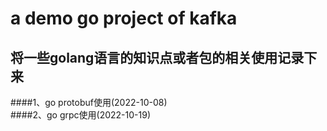 # a demo go project of kafka
## 将一些golang语言的知识点或者包的相关使用记录下来
####1、go protobuf使用(2022-10-08) <br />
####2、go grpc使用(2022-10-19) <br />